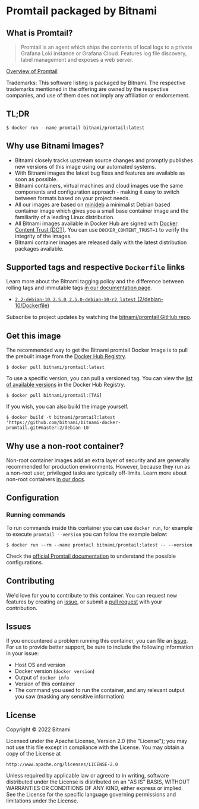 # Promtail packaged by Bitnami

## What is Promtail?

> Promtail is an agent which ships the contents of local logs to a private Grafana Loki instance or Grafana Cloud. Features log file discovery, label management and exposes a web server.

[Overview of Promtail](https://grafana.com/docs/loki/latest/clients/promtail/)

Trademarks: This software listing is packaged by Bitnami. The respective trademarks mentioned in the offering are owned by the respective companies, and use of them does not imply any affiliation or endorsement.

## TL;DR

```console
$ docker run --name promtail bitnami/promtail:latest
```

## Why use Bitnami Images?

* Bitnami closely tracks upstream source changes and promptly publishes new versions of this image using our automated systems.
* With Bitnami images the latest bug fixes and features are available as soon as possible.
* Bitnami containers, virtual machines and cloud images use the same components and configuration approach - making it easy to switch between formats based on your project needs.
* All our images are based on [minideb](https://github.com/bitnami/minideb) a minimalist Debian based container image which gives you a small base container image and the familiarity of a leading Linux distribution.
* All Bitnami images available in Docker Hub are signed with [Docker Content Trust (DCT)](https://docs.docker.com/engine/security/trust/content_trust/). You can use `DOCKER_CONTENT_TRUST=1` to verify the integrity of the images.
* Bitnami container images are released daily with the latest distribution packages available.

## Supported tags and respective `Dockerfile` links

Learn more about the Bitnami tagging policy and the difference between rolling tags and immutable tags [in our documentation page](https://docs.bitnami.com/tutorials/understand-rolling-tags-containers/).


* [`2`, `2-debian-10`, `2.5.0`, `2.5.0-debian-10-r2`, `latest` (2/debian-10/Dockerfile)](https://github.com/bitnami/bitnami-docker-promtail/blob/2.5.0-debian-10-r2/2/debian-10/Dockerfile)

Subscribe to project updates by watching the [bitnami/promtail GitHub repo](https://github.com/bitnami/bitnami-docker-promtail).

## Get this image

The recommended way to get the Bitnami promtail Docker Image is to pull the prebuilt image from the [Docker Hub Registry](https://hub.docker.com/r/bitnami/promtail).

```console
$ docker pull bitnami/promtail:latest
```

To use a specific version, you can pull a versioned tag. You can view the [list of available versions](https://hub.docker.com/r/bitnami/promtail/tags/) in the Docker Hub Registry.

```console
$ docker pull bitnami/promtail:[TAG]
```

If you wish, you can also build the image yourself.

```console
$ docker build -t bitnami/promtail:latest 'https://github.com/bitnami/bitnami-docker-promtail.git#master:2/debian-10'
```

## Why use a non-root container?

Non-root container images add an extra layer of security and are generally recommended for production environments. However, because they run as a non-root user, privileged tasks are typically off-limits. Learn more about non-root containers [in our docs](https://docs.bitnami.com/tutorials/work-with-non-root-containers/).

## Configuration

### Running commands

To run commands inside this container you can use `docker run`, for example to execute `promtail --version` you can follow the example below:

```console
$ docker run --rm --name promtail bitnami/promtail:latest -- --version
```

Check the [official Promtail documentation](https://grafana.com/docs/loki/latest/clients/promtail/) to understand the possible configurations.

## Contributing

We'd love for you to contribute to this container. You can request new features by creating an [issue](https://github.com/bitnami/bitnami-docker-promtail/issues), or submit a [pull request](https://github.com/bitnami/bitnami-docker-promtail/pulls) with your contribution.

## Issues

If you encountered a problem running this container, you can file an [issue](https://github.com/bitnami/bitnami-docker-promtail/issues/new). For us to provide better support, be sure to include the following information in your issue:

- Host OS and version
- Docker version (`docker version`)
- Output of `docker info`
- Version of this container
- The command you used to run the container, and any relevant output you saw (masking any sensitive information)

## License

Copyright &copy; 2022 Bitnami

Licensed under the Apache License, Version 2.0 (the "License");
you may not use this file except in compliance with the License.
You may obtain a copy of the License at

    http://www.apache.org/licenses/LICENSE-2.0

Unless required by applicable law or agreed to in writing, software
distributed under the License is distributed on an "AS IS" BASIS,
WITHOUT WARRANTIES OR CONDITIONS OF ANY KIND, either express or implied.
See the License for the specific language governing permissions and
limitations under the License.
